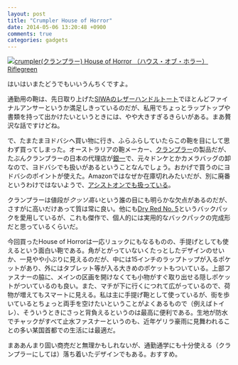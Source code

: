```yaml
---
layout: post
title: "Crumpler House of Horror"
date: 2014-05-06 13:20:48 +0900
comments: true
categories: gadgets
---
```

<a href="http://www.amazon.co.jp/exec/obidos/ASIN/B00BIDUUJ4/myhumangetsme-22/ref=nosim/" name="amazletlink" target="_blank"><img src="http://ecx.images-amazon.com/images/I/41KW4qvH7NL._SL160_.jpg" alt="crumpler(クランプラー) House of Horror （ハウス・オブ・ホラー） Riflegreen" style="border: none;" /></a>

はいはいまたどうでもいいうんちくですよ。

<!--more-->

通勤用の鞄は、先日取り上げた[SIWAのレザーハンドルトート](http://ja.mhatta.org/blog/2014/02/22/a-bag-for-nomads/)でほとんどファイナルアンサーというか満足しきっているのだが、私用でちょっとラップトップや書類を持って出かけたいというときには、やや大きすぎるきらいがある。まあ贅沢な話ですけどね。

で、たまたまヨドバシへ買い物に行き、ふらふらしていたらこの鞄を目にして思わず買ってしまった。オーストラリアの鞄メーカー、[クランプラー](http://www.crumpler.jp/)の製品だが、たぶんクランプラーの日本の代理店が[銀一](http://www.ginichi.co.jp/)で、元々ドンケとかカメラバッグの卸なので、ヨドバシでも扱いがあるということなんでしょう。おかげで買うのにヨドバシのポイントが使えた。Amazonではなぜか在庫切れみたいだが、別に廃番というわけではないようで、[アシストオンでも扱っている](http://www.assiston.co.jp/2405)。

クランプラーは値段が*クッソ高い*という誰の目にも明らかな欠点があるのだが、さすがに高いだけあって質は常に良い。他にも[Dry Red No. 5](http://www.crumpler.jp/products/2613.html)というバックパックを愛用しているが、これも傑作で、個人的には実用的なバックパックの完成形だと思っているくらいだ。

今回買ったHouse of Horrorは一応リュックにもなるものの、手提げとしても使えるという面白い鞄である。角がとがっていないくたっとしたデザインのせいか、一見やや小ぶりに見えるのだが、中には15インチのラップトップが入るポケットがあり、外にはタブレット等が入る大きめのポケットもついている。上部ファスナーの脇に、メインの区画を開けなくても小物がすぐ取り出せる隠しポケットがついているのも良い。また、マチが下に行くにつれて広がっているので、荷物が増えてもスマートに見える。私は主に手提げ鞄として使っているが、街を歩いているとちょっと両手を空けたいということがよくあるもので（例えばトイレ）、そういうときにさっと背負えるというのは最高に便利である。生地が防水でチャックがすべて止水ファスナーというのも、近年ゲリラ豪雨に見舞われることの多い某国首都での生活には最適だ。

まああんまり固い商売だと無理かもしれないが、通勤通学にも十分使える（クランプラーにしては）落ち着いたデザインでもある。おすすめ。